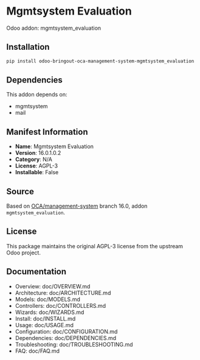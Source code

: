 # Mgmtsystem Evaluation

Odoo addon: mgmtsystem_evaluation

## Installation

```bash
pip install odoo-bringout-oca-management-system-mgmtsystem_evaluation
```

## Dependencies

This addon depends on:
- mgmtsystem
- mail

## Manifest Information

- **Name**: Mgmtsystem Evaluation
- **Version**: 16.0.1.0.2
- **Category**: N/A
- **License**: AGPL-3
- **Installable**: False

## Source

Based on [OCA/management-system](https://github.com/OCA/management-system) branch 16.0, addon `mgmtsystem_evaluation`.

## License

This package maintains the original AGPL-3 license from the upstream Odoo project.

## Documentation

- Overview: doc/OVERVIEW.md
- Architecture: doc/ARCHITECTURE.md
- Models: doc/MODELS.md
- Controllers: doc/CONTROLLERS.md
- Wizards: doc/WIZARDS.md
- Install: doc/INSTALL.md
- Usage: doc/USAGE.md
- Configuration: doc/CONFIGURATION.md
- Dependencies: doc/DEPENDENCIES.md
- Troubleshooting: doc/TROUBLESHOOTING.md
- FAQ: doc/FAQ.md
